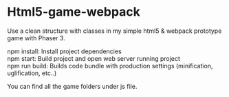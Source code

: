 # Html5-game-webpack

Use a clean structure with classes in my simple html5 & webpack prototype game with Phaser 3.

npm install:	  Install project dependencies <br/>
npm start:    	Build project and open web server running project <br/>
npm run build: 	Builds code bundle with production settings (minification, uglification, etc..)

You can find all the game folders under js file.
